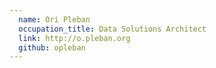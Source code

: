 ```yaml
---
  name: Ori Pleban
  occupation_title: Data Solutions Architect
  link: http://o.pleban.org
  github: opleban
---
```

